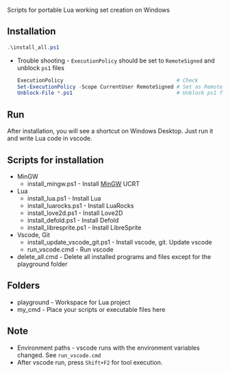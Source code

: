 Scripts for portable Lua working set creation on Windows

## Installation
```powershell
.\install_all.ps1
```
* Trouble shooting - `ExecutionPolicy` should be set to `RemoteSigned` and unblock `ps1` files
    ```powershell
    ExecutionPolicy                                     # Check
    Set-ExecutionPolicy -Scope CurrentUser RemoteSigned # Set as RemoteSigned
    Unblock-File *.ps1                                  # Unblock ps1 files
    ```

## Run
After installation, you will see a shortcut on Windows Desktop. Just run it and write Lua code in vscode.

## Scripts for installation
* MinGW
    * install_mingw.ps1 - Install [MinGW](https://github.com/brechtsanders/winlibs_mingw) UCRT
* Lua
    * install_lua.ps1 - Install Lua
    * install_luarocks.ps1 - Install LuaRocks
    * install_love2d.ps1 - Install Love2D
    * install_defold.ps1 - Install Defold
    * install_libresprite.ps1 - Install LibreSprite
* Vscode, Git
    * install_update_vscode_git.ps1 - Install vscode, git. Update vscode
    * run_vscode.cmd - Run vscode
* delete_all.cmd - Delete all installed programs and files except for the playground folder

## Folders
* playground - Workspace for Lua project
* my_cmd - Place your scripts or executable files here

## Note
* Environment paths - vscode runs with the environment variables changed. See `run_vscode.cmd`
* After vscode run, press `Shift+F2` for tool execution.